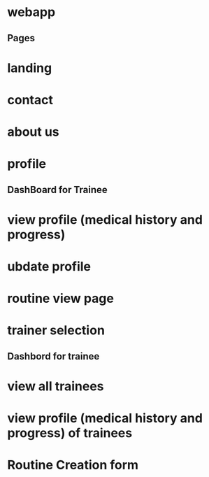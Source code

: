 # webapp

## Pages
# landing
# contact
# about us
# profile 

## DashBoard for Trainee
# view profile (medical history and progress)
# ubdate profile 
# routine view page
# trainer selection

## Dashbord for trainee
# view all trainees
# view profile (medical history and progress) of trainees
# Routine Creation form 

